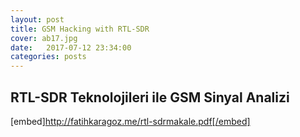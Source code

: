 ```yaml
---
layout: post
title: GSM Hacking with RTL-SDR
cover: ab17.jpg
date:   2017-07-12 23:34:00
categories: posts
---
```




## RTL-SDR Teknolojileri ile GSM Sinyal Analizi

[embed]http://fatihkaragoz.me/rtl-sdrmakale.pdf[/embed]
